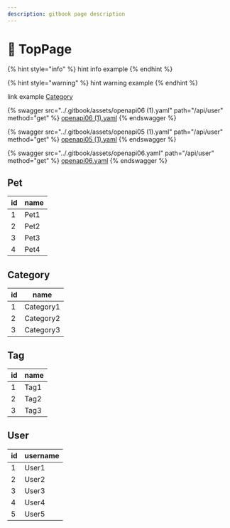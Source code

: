 ```yaml
---
description: gitbook page description
---
```


# 🐶 TopPage

{% hint style="info" %}
hint info example
{% endhint %}

{% hint style="warning" %}
hint warning example
{% endhint %}

link example [Category](./#category)



{% swagger src="../.gitbook/assets/openapi06 (1).yaml" path="/api/user" method="get" %}
[openapi06 (1).yaml](<../.gitbook/assets/openapi06 (1).yaml>)
{% endswagger %}

{% swagger src="../.gitbook/assets/openapi05 (1).yaml" path="/api/user" method="get" %}
[openapi05 (1).yaml](<../.gitbook/assets/openapi05 (1).yaml>)
{% endswagger %}

{% swagger src="../.gitbook/assets/openapi06.yaml" path="/api/user" method="get" %}
[openapi06.yaml](../.gitbook/assets/openapi06.yaml)
{% endswagger %}

## Pet

| id | name |
| -- | ---- |
| 1  | Pet1 |
| 2  | Pet2 |
| 3  | Pet3 |
| 4  | Pet4 |

## Category

| id | name      |
| -- | --------- |
| 1  | Category1 |
| 2  | Category2 |
| 3  | Category3 |

## Tag

| id | name |
| -- | ---- |
| 1  | Tag1 |
| 2  | Tag2 |
| 3  | Tag3 |

## User

| id | username |
| -- | -------- |
| 1  | User1    |
| 2  | User2    |
| 3  | User3    |
| 4  | User4    |
| 5  | User5    |
